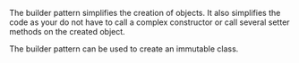 The builder pattern simplifies the creation of objects. It also simplifies the code as your do not have to call a complex constructor or call several setter methods on the created object.

The builder pattern can be used to create an immutable class.
